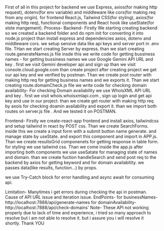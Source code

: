 First of all in this project for backend we use Express, axios(for making http request), dotenv(for env variable) and middleware like cors(for making req from any origin).
for frontend React.js, Tailwind CSS(for styling), axios(for making http req), functional components and React hook like useState(for stste mangement).
Process-
Backend-
Firstly We starting creating backend so we created a backend folder and do npm init for converting it into node.js project than install express and dependencies axios, dotenv and middleware cors.
we setup sensive data like api keys and server port in .env file.
THan we start creating Server by express.
than we start creating route.generateNames.js file insde this we write code for getting bussiness names -
for getting bussiness names we use Google Gemini API URL and key . first we visit Gemini developer api and sign up than we visit console.cloud.google.com than create project after creating project we get our api key and we verified by postman.
Than we create post router with making http req for getting business names and we exports it.
Than we start creating route.domainCheck.js file we write code for checking domain availability-
For checking Domain availability we use WhoisXML API URL and key . first we visit whois.whoisxmlapi.com , sign up login and get api key and use in our project.
than we create get router with making http req by axois for checking doamin availability and export it.
than we import both routes on server.js file .
And we tested it on POSTMAN.

Frontend-
Firstly we create-react-app frontend and install axios, tailwindcss and setup tailwind in react by POST css.
Than we create SearchForms. inside this we create a input form with a submit button name generate. and manage state by useState. and export this component and import in APP.js.
Than we create resultsGrid componenets for getting response in table form. for styling we use tailwind css.
Than we come inside the app.js after importing both components we use useSatate for managing state of names and domain.
than we create fuction handleSearch and send post req to the backend by axios for getting keyword and for domain availabitity.
we passes data(like results, function...) by props.

we use Try-Catch block for error handling.and async await for consuming api.

Limitation- Manytimes i get errors during checking the api in postman. Cause of API URL issue and iteration issue.
 EndPoints- 
 for businessNames- http://localhost:7888/api/generate-names
 for domainAvailability- http://localhost:7888/api/check-domains'
 Note- These API not working properly due to lack of time and experience, i tried so many approach to resolve but i am not able to resolve it. but i assure you i will resolve it shortly.
 Thank YOU



